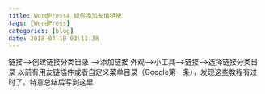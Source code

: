 ```yaml
---
title: WordPress4 如何添加友情链接
tags: [WordPress]
categories: [blog]
date: 2018-04-10 03:11:38
---
```


链接—>创建链接分类目录 —>添加链接 外观—>小工具—>链接—>选择链接分类目录 以前有用友链插件或者自定义菜单目录（Google第一条），发现这些教程有过时了。特意总结后写到这里